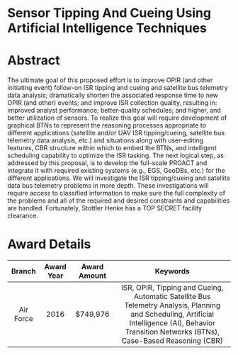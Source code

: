 
Sensor Tipping And Cueing Using Artificial Intelligence Techniques
==================================================================

# Abstract


The ultimate goal of this proposed effort is to improve OPIR (and other initiating event) follow-on ISR tipping and cueing and satellite bus telemetry data analysis; dramatically shorten the associated response time to new OPIR (and other) events; and improve ISR collection quality, resulting in: improved analyst performance; better-quality schedules; and higher, and better utilization of sensors.  To realize this goal will require development of graphical BTNs to represent the reasoning processes appropriate to different applications (satellite and/or UAV ISR tipping/cueing, satellite bus telemetry data analysis, etc.) and situations along with user-editing features, CBR structure within which to embed the BTNs, and intelligent scheduling capability to optimize the ISR tasking.  The next logical step, as addressed by this proposal, is to develop the full-scale PROACT and integrate it with required existing systems (e.g., EGS, GeoDBs, etc.) for the different applications. We will investigate the ISR tipping/cueing and satellite data bus telemetry problems in more depth.  These investigations will require access to classified information to make sure the full complexity of the problems and all of the required and desired constraints and capabilities are handled.  Fortunately, Stottler Henke has a TOP SECRET facility clearance.  

# Award Details

|Branch|Award Year|Award Amount|Keywords|
| :---: | :---: | :---: | :---: |
|Air Force|2016|$749,976|ISR, OPIR, Tipping and Cueing, Automatic Satellite Bus Telemetry Analysis, Planning and Scheduling, Artificial Intelligence (AI), Behavior Transition Networks (BTNs), Case-Based Reasoning (CBR)|
